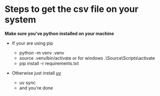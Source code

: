# Steps to get the csv file on your system

**Make sure you've python installed on your machine**

- If your are using pip 
    - python -m venv .venv
    - source .venv/bin/activate or for windows .\Source\Scripts\activate
    - pip install -r requirements.txt

- Otherwise just install [uv](https://docs.astral.sh/uv/)
    - uv sync
    - and you're done

